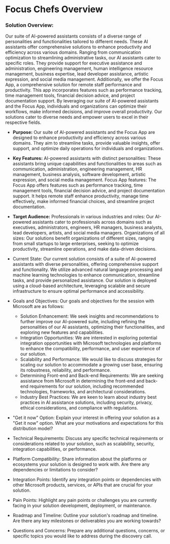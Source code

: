 # Focus Chefs Overview
### Solution Overview:
Our suite of AI-powered assistants consists of a diverse range of personalities and functionalities tailored to different needs. These AI assistants offer comprehensive solutions to enhance productivity and efficiency across various domains.
Ranging from communication optimization to streamlining administrative tasks, our AI assistants cater to specific roles. They provide support for executive assistance and administration, engineering management, human intelligence resource management, business expertise, lead developer assistance, artistic expression, and social media management.
Additionally, we offer the Focus App, a comprehensive solution for remote staff performance and productivity. This app incorporates features such as performance tracking, time management tools, financial decision advice, and project documentation support.
By leveraging our suite of AI-powered assistants and the Focus App, individuals and organizations can optimize their workflows, make informed decisions, and improve overall productivity. Our solutions cater to diverse needs and empower users to excel in their respective fields.
  
   - **Purpose:**
Our suite of AI-powered assistants and the Focus App are designed to enhance productivity and efficiency across various domains. They aim to streamline tasks, provide valuable insights, offer support, and optimize daily operations for individuals and organizations.

   - **Key Features:**
AI-powered assistants with distinct personalities: These assistants bring unique capabilities and functionalities to areas such as communication, administration, engineering management, HR management, business analysis, software development, artistic expression, and social media management.
Focus App features: The Focus App offers features such as performance tracking, time management tools, financial decision advice, and project documentation support. It helps remote staff enhance productivity, manage time effectively, make informed financial choices, and streamline project documentation.
  
   - **Target Audience:**
Professionals in various industries and roles: Our AI-powered assistants cater to professionals across domains such as executives, administrators, engineers, HR managers, business analysts, lead developers, artists, and social media managers.
Organizations of all sizes: Our solutions benefit organizations of different sizes, ranging from small startups to large enterprises, seeking to optimize productivity, streamline operations, and make data-driven decisions.
- Current State: Our current solution consists of a suite of AI-powered assistants with diverse personalities, offering comprehensive support and functionality. We utilize advanced natural language processing and machine learning technologies to enhance communication, streamline tasks, and provide personalized assistance. Our solution is deployed using a cloud-based architecture, leveraging scalable and secure infrastructure to ensure optimal performance and accessibility.

- Goals and Objectives: Our goals and objectives for the session with Microsoft are as follows:
  - Solution Enhancement: We seek insights and recommendations to further improve our AI-powered suite, including refining the personalities of our AI assistants, optimizing their functionalities, and exploring new features and capabilities.
  - Integration Opportunities: We are interested in exploring potential integration opportunities with Microsoft technologies and platforms to enhance the compatibility, performance, and user experience of our solution.
  - Scalability and Performance: We would like to discuss strategies for scaling our solution to accommodate a growing user base, ensuring its robustness, reliability, and performance.
  - Determining Front-end and Back-end Requirements: We are seeking assistance from Microsoft in determining the front-end and back-end requirements for our solution, including recommended technologies, frameworks, and architectural considerations.
  - Industry Best Practices: We are keen to learn about industry best practices in AI assistance solutions, including security, privacy, ethical considerations, and compliance with regulations.

- "Get it now" Option: Explain your interest in offering your solution as a "Get it now" option. What are your motivations and expectations for this distribution model?

- Technical Requirements: Discuss any specific technical requirements or considerations related to your solution, such as scalability, security, integration capabilities, or performance.

- Platform Compatibility: Share information about the platforms or ecosystems your solution is designed to work with. Are there any dependencies or limitations to consider?

- Integration Points: Identify any integration points or dependencies with other Microsoft products, services, or APIs that are crucial for your solution.

- Pain Points: Highlight any pain points or challenges you are currently facing in your solution development, deployment, or maintenance.

- Roadmap and Timeline: Outline your solution's roadmap and timeline. Are there any key milestones or deliverables you are working towards?

- Questions and Concerns: Prepare any additional questions, concerns, or specific topics you would like to address during the discovery call.
